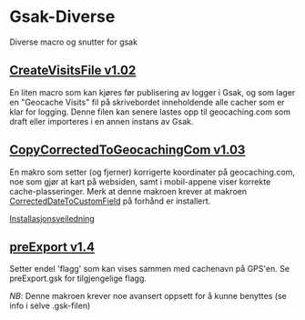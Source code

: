# Gsak-Diverse
Diverse macro og snutter for gsak

## [CreateVisitsFile v1.02](https://github.com/bjoff/Gsak-Diverse/releases/download/v1.02/CreateVisitsFile.gskz)

En liten macro som kan kjøres før publisering av logger i Gsak, og som lager en "Geocache Visits" fil på skrivebordet inneholdende alle cacher som er klar for logging. Denne filen kan senere lastes opp til geocaching.com som draft eller importeres i en annen instans av Gsak.

## [CopyCorrectedToGeocachingCom v1.03](https://github.com/bjoff/Gsak-Diverse/releases/download/CCTG_v1.03/CopyCorrectedToGeocachingCom.gskz)

En makro som setter (og fjerner) korrigerte koordinater på geocaching.com, noe som gjør at kart på websiden, samt i mobil-appene viser korrekte cache-plasseringer. Merk at denne makroen krever at makroen [CorrectedDateToCustomField](http://gsak.net/board/index.php?showtopic=26381&st=0&#entry199014) på forhånd er installert.

[Installasjonsveiledning](https://github.com/bjoff/Gsak-Diverse/CopyCorrectedToGeocachingCom)

## [preExport v1.4](https://github.com/bjoff/Gsak-Diverse/releases/download/v1.4/preExport.gskz)

Setter endel 'flagg' som kan vises sammen med cachenavn på GPS'en. Se preExport.gsk for tilgjengelige flagg.

*NB*: Denne makroen krever noe avansert oppsett for å kunne benyttes (se info i selve .gsk-filen)
